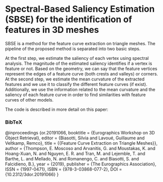 # Spectral-Based Saliency Estimation (SBSE) for the identification of features in 3D meshes

SBSE is a method for the feature curve extraction on triangle meshes. The pipeline of the proposed method is separated into two basic
steps. 

At the first step, we estimate the saliency of each vertex using spectral
analysis. The magnitude of the estimated saliency identifies if a vertex is feature
or not. Based on the geometry, we can say that the feature vertices represent
the edges of a feature curve (both crests and valleys) or corners. At the second
step, we estimate the mean curvature of the extracted features and we use
it to classify the different feature curves (if exist). Additionally, we use the
information related to the mean curvature and the saliency of each feature
curve in order to find similarities with feature curves of other models.


The code is described in more detail on this paper:

### BibTeX

@inproceedings {or.20191066,
booktitle = {Eurographics Workshop on 3D Object Retrieval},
editor = {Biasotti, Silvia and Lavoué, Guillaume and Veltkamp, Remco},
title = {{Feature Curve Extraction on Triangle Meshes}},
author = {Thompson, E. Moscoso and Arvanitis, G. and Moustakas, K. and Hoang-Xuan, N. and Nguyen, E. R. and Tran, M. and Lejemble, T. and Barthe, L. and Mellado, N. and Romanengo, C. and Biasotti, S. and Falcidieno, B.},
year = {2019},
publisher = {The Eurographics Association},
ISSN = {1997-0471},
ISBN = {978-3-03868-077-2},
DOI = {10.2312/3dor.20191066}
}
